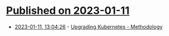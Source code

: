 # [Published on 2023-01-11](index.md)

* [2023-01-11, 13:04:26](https://lobste.rs/s/wtz8pg/upgrading_kubernetes_methodology) - [Upgrading Kubernetes - Methodology](https://matduggan.com/upgrading-kubernetes-safely/)
